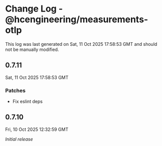 # Change Log - @hcengineering/measurements-otlp

This log was last generated on Sat, 11 Oct 2025 17:58:53 GMT and should not be manually modified.

## 0.7.11
Sat, 11 Oct 2025 17:58:53 GMT

### Patches

- Fix eslint deps

## 0.7.10
Fri, 10 Oct 2025 12:32:59 GMT

_Initial release_

